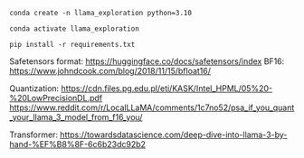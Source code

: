 ```
conda create -n llama_exploration python=3.10
```
```
conda activate llama_exploration 
```
```
pip install -r requirements.txt
```

Safetensors format: https://huggingface.co/docs/safetensors/index
BF16: https://www.johndcook.com/blog/2018/11/15/bfloat16/

Quantization: 
https://cdn.files.pg.edu.pl/eti/KASK/Intel_HPML/05%20-%20LowPrecisionDL.pdf
https://www.reddit.com/r/LocalLLaMA/comments/1c7no52/psa_if_you_quant_your_llama_3_model_from_f16_you/

Transformer:
https://towardsdatascience.com/deep-dive-into-llama-3-by-hand-%EF%B8%8F-6c6b23dc92b2